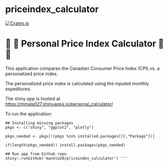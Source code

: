 # priceindex_calculator

[![Crates.io](https://img.shields.io/crates/l/rustc-serialize.svg?style=social)](https://github.com/manolo20/cpi_dashboard_StatCan/blob/master/LICENSE.md)

# :maple_leaf: :maple_leaf: Personal Price Index Calculator :maple_leaf: :maple_leaf:

This application compares the Canadian Consumer Price Index (CPI) vs. a personalized price index.

The personalized price index is calculated using the inputed monthly expeditures. 

The shiny app is hosted at https://mmala027.shinyapps.io/personal_calculator/

To run the application:

```
## Installing missing packages
pkgs <- c("shiny", "ggplot2", "plotly")

pkgs_needed <- pkgs[!(pkgs %in% installed.packages()[,"Package"])]

if(length(pkgs_needed)) install.packages(pkgs_needed)

## Run app from Github repo
shiny::runGitHub('manolo20/priceindex_calculator') '''
